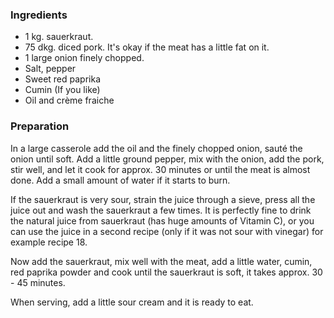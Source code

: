 
### Ingredients
- 1 kg. sauerkraut.
- 75 dkg. diced pork. It's okay if the meat has a little fat on it.
- 1 large onion finely chopped.
- Salt, pepper
- Sweet red paprika
- Cumin (If you like)
- Oil and crème fraiche

### Preparation

In a large casserole add the oil and the finely chopped onion, sauté the onion until soft. Add a little ground pepper, mix with the onion, add the pork, stir well, and let it cook for approx. 30 minutes or until the meat is almost done. Add a small amount of water if it starts to burn.

   If the sauerkraut is very sour, strain the juice through a sieve, press all the juice out and wash the sauerkraut a few times.   It is perfectly fine to drink the natural juice from sauerkraut (has huge amounts of Vitamin C), or you can use the juice in a second recipe (only if it was not sour with vinegar) for example recipe 18.

   Now add the sauerkraut, mix well with the meat, add a little water, cumin, red paprika powder and cook until the sauerkraut is soft, it takes approx. 30 - 45 minutes.

 When serving, add a little sour cream and it is ready to eat.  